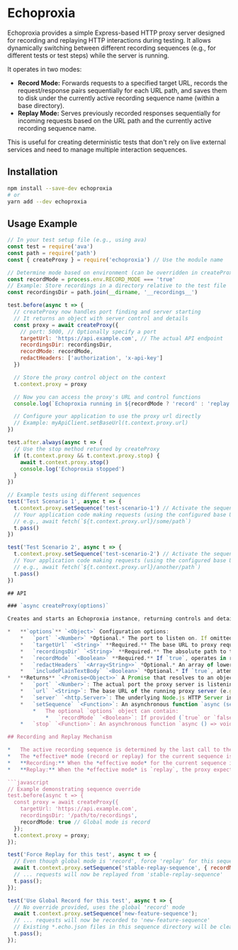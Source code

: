 # Echoproxia

Echoproxia provides a simple Express-based HTTP proxy server designed for recording and replaying HTTP interactions during testing. It allows dynamically switching between different recording sequences (e.g., for different tests or test steps) while the server is running.

It operates in two modes:

*   **Record Mode:** Forwards requests to a specified target URL, records the request/response pairs sequentially for each URL path, and saves them to disk under the currently active recording sequence name (within a base directory).
*   **Replay Mode:** Serves previously recorded responses sequentially for incoming requests based on the URL path and the currently active recording sequence name.

This is useful for creating deterministic tests that don't rely on live external services and need to manage multiple interaction sequences.

## Installation

```bash
npm install --save-dev echoproxia
# or
yarn add --dev echoproxia
```

## Usage Example

```javascript
// In your test setup file (e.g., using ava)
const test = require('ava')
const path = require('path')
const { createProxy } = require('echoproxia') // Use the module name

// Determine mode based on environment (can be overridden in createProxy options)
const recordMode = process.env.RECORD_MODE === 'true'
// Example: Store recordings in a directory relative to the test file
const recordingsDir = path.join(__dirname, '__recordings__')

test.before(async t => {
  // createProxy now handles port finding and server starting
  // It returns an object with server control and details
  const proxy = await createProxy({
    // port: 5000, // Optionally specify a port
    targetUrl: 'https://api.example.com', // The actual API endpoint
    recordingsDir: recordingsDir,
    recordMode: recordMode,
    redactHeaders: ['authorization', 'x-api-key']
  })

  // Store the proxy control object on the context
  t.context.proxy = proxy

  // Now you can access the proxy's URL and control functions
  console.log(`Echoproxia running in ${recordMode ? 'record' : 'replay'} mode on ${t.context.proxy.url}, using base directory ${recordingsDir}`)

  // Configure your application to use the proxy url directly
  // Example: myApiClient.setBaseUrl(t.context.proxy.url)
})

test.after.always(async t => {
  // Use the stop method returned by createProxy
  if (t.context.proxy && t.context.proxy.stop) {
    await t.context.proxy.stop()
    console.log('Echoproxia stopped')
  }
})

// Example tests using different sequences
test('Test Scenario 1', async t => {
  t.context.proxy.setSequence('test-scenario-1') // Activate the sequence via context
  // Your application code making requests (using the configured base URL)
  // e.g., await fetch(`${t.context.proxy.url}/some/path`)
  t.pass()
})

test('Test Scenario 2', async t => {
  t.context.proxy.setSequence('test-scenario-2') // Activate the sequence via context
  // Your application code making requests (using the configured base URL)
  // e.g., await fetch(`${t.context.proxy.url}/another/path`)
  t.pass()
})

## API

### `async createProxy(options)`

Creates and starts an Echoproxia instance, returning controls and details.

*   **`options`** `<Object>` Configuration options:
    *   `port` `<Number>` *Optional.* The port to listen on. If omitted, an available random port will be chosen.
    *   `targetUrl` `<String>` **Required.** The base URL to proxy requests to when in `recordMode`.
    *   `recordingsDir` `<String>` **Required.** The absolute path to the base directory where recording sequence subdirectories should be stored.
    *   `recordMode` `<Boolean>` **Required.** If `true`, operates in record mode. If `false`, operates in replay mode.
    *   `redactHeaders` `<Array<String>>` *Optional.* An array of lowercase header names whose values should be replaced with `[REDACTED]` in recordings. Defaults to `['authorization']`.
    *   `includePlainTextBody` `<Boolean>` *Optional.* If `true`, attempts to decode the response body as UTF-8 and includes it as `bodyPlainText` in recordings. Defaults to `false`.
*   **Returns** `<Promise<Object>>` A Promise that resolves to an object with the following properties:
    *   `port` `<Number>`: The actual port the proxy server is listening on.
    *   `url` `<String>`: The base URL of the running proxy server (e.g., `http://localhost:<port>`).
    *   `server` `<http.Server>`: The underlying Node.js HTTP Server instance. Can be used to close the server (e.g., `proxy.server.close()`).
    *   `setSequence` `<Function>`: An asynchronous function `async (sequenceName <String>, options <Object>) => void` that sets the active recording sequence name. Recordings will be read from/written to `<recordingsDir>/<sequenceName>/` after this is called.
        *   The optional `options` object can contain:
            *   `recordMode` `<Boolean>`: If provided (`true` or `false`), this overrides the global `recordMode` setting for *this specific sequence activation*. If omitted, the global mode is used.
    *   `stop` `<Function>`: An asynchronous function `async () => void` that stops the proxy server.

## Recording and Replay Mechanism

*   The active recording sequence is determined by the last call to the `setSequence(sequenceName, options)` function.
*   The *effective* mode (record or replay) for the current sequence is determined by the `options.recordMode` passed to `setSequence`, falling back to the global `recordMode` if the option is not provided.
*   **Recording:** When the *effective mode* for the current sequence is `record`, calling `setSequence` will first **delete all existing `*.echo.json` files** within the directory `<recordingsDir>/<sequenceName>/`. Subsequently, each request proxied under that sequence name is saved. The recordings are stored in `.echo.json` files within the sequence directory: `<recordingsDir>/<sequenceName>/`. Each unique URL path gets its own JSON file (e.g., `_v1_users.echo.json`), containing an array with a single interaction (`{ request, response }`). This ensures recordings always reflect the latest session for a given sequence name when in record mode.
*   **Replay:** When the *effective mode* is `replay`, the proxy expects incoming requests to match the sequence recorded for the active `sequenceName`. When a request for a specific path arrives, the proxy finds the corresponding `.echo.json` file (falling back to `.json` for backwards compatibility) in the active sequence directory and serves the *next* available response from the recorded array (FIFO order). If no recording exists for the path, or if the sequence is exhausted, a 500 error is returned.

```javascript
// Example demonstrating sequence override
test.before(async t => {
  const proxy = await createProxy({
    targetUrl: 'https://api.example.com',
    recordingsDir: '/path/to/recordings',
    recordMode: true // Global mode is record
  });
  t.context.proxy = proxy;
});

test('Force Replay for this test', async t => {
  // Even though global mode is 'record', force 'replay' for this sequence
  await t.context.proxy.setSequence('stable-replay-sequence', { recordMode: false });
  // ... requests will now be replayed from 'stable-replay-sequence'
  t.pass();
});

test('Use Global Record for this test', async t => {
  // No override provided, uses the global 'record' mode
  await t.context.proxy.setSequence('new-feature-sequence');
  // ... requests will now be recorded to 'new-feature-sequence'
  // Existing *.echo.json files in this sequence directory will be cleared first.
  t.pass();
});
```
